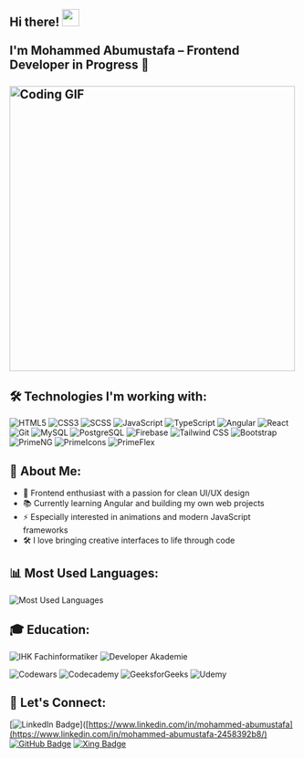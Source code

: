 <h2 align="left">
  <br>Hi there! <img src="https://user-images.githubusercontent.com/42378118/110234147-e3259600-7f4e-11eb-95be-0c4047144dea.gif" width="30"><br>
  <br> I'm Mohammed Abumustafa – Frontend Developer in Progress 🚀<br>
  <br>
    <img src="https://media.giphy.com/media/SWoSkN6DxTszqIKEqv/giphy.gif" alt="Coding GIF" width="500">
</h2>


<h2 align="left">🛠️ Technologies I'm working with:</h2>

<p align="left">
  <img src="https://img.shields.io/badge/HTML5-E34F26?style=for-the-badge&logo=html5&logoColor=white" alt="HTML5"/>
  <img src="https://img.shields.io/badge/CSS3-1572B6?style=for-the-badge&logo=css3&logoColor=white" alt="CSS3"/>
  <img src="https://img.shields.io/badge/SCSS-CC6699?style=for-the-badge&logo=sass&logoColor=white" alt="SCSS"/>
  <img src="https://img.shields.io/badge/JavaScript-F7DF1E?style=for-the-badge&logo=javascript&logoColor=black" alt="JavaScript"/>
  <img src="https://img.shields.io/badge/TypeScript-3178C6?style=for-the-badge&logo=typescript&logoColor=white" alt="TypeScript"/>
  <img src="https://img.shields.io/badge/Angular-DD0031?style=for-the-badge&logo=angular&logoColor=white" alt="Angular"/>
  <img src="https://img.shields.io/badge/React-20232A?style=for-the-badge&logo=react&logoColor=61DAFB" alt="React"/>
  <img src="https://img.shields.io/badge/Git-F05032?style=for-the-badge&logo=git&logoColor=white" alt="Git"/>
  <img src="https://img.shields.io/badge/MySQL-00758F?style=for-the-badge&logo=mysql&logoColor=white" alt="MySQL"/>
  <img src="https://img.shields.io/badge/PostgreSQL-4169E1?style=for-the-badge&logo=postgresql&logoColor=white" alt="PostgreSQL"/>
  <img src="https://img.shields.io/badge/Firebase-FFCA28?style=for-the-badge&logo=firebase&logoColor=black" alt="Firebase"/>
  <img src="https://img.shields.io/badge/Tailwind_CSS-38B2AC?style=for-the-badge&logo=tailwind-css&logoColor=white" alt="Tailwind CSS"/>
  <img src="https://img.shields.io/badge/Bootstrap-7952B3?style=for-the-badge&logo=bootstrap&logoColor=white" alt="Bootstrap"/>
  <img src="https://img.shields.io/badge/PrimeNG-2C7CB0?style=for-the-badge&logo=primefaces&logoColor=white" alt="PrimeNG"/>
  <img src="https://img.shields.io/badge/PrimeIcons-6D4C41?style=for-the-badge&logo=primefaces&logoColor=white" alt="PrimeIcons"/>
  <img src="https://img.shields.io/badge/PrimeFlex-009688?style=for-the-badge&logo=primefaces&logoColor=white" alt="PrimeFlex"/>
</p>


<h2 align="left">🧠 About Me:</h2>

- 🎯 Frontend enthusiast with a passion for clean UI/UX design 
- 📚 Currently learning Angular and building my own web projects
- ⚡ Especially interested in animations and modern JavaScript frameworks
- 🛠  I love bringing creative interfaces to life through code

<h2 align="left">📊 Most Used Languages:</h2>

<p align="left">
  <img src="https://github-readme-stats.vercel.app/api/top-langs/?username=mohd-3384&layout=compact&langs_count=8&theme=tokyonight&hide_border=true" alt="Most Used Languages" />
</p>

<h2 align="left">🎓 Education:</h2>

<p align="left">
  <!-- IHK Fachinformatiker -->
  <img src="https://img.shields.io/badge/%20FACHINFORMATIKER%20ANWENDUNGSENTWICKLUNG-005CA9?style=for-the-badge&logo=data:image/png;base64,iVBORw0KGgoAAAANSUhEUgAAABoAAAASCAMAAABe6+5GAAAAVFBMVEUAAAD///////////////////////////////////////////////////////////////////////////////////////////////////+0q3mSAAAAGnRSTlMAAxEmJ7b4HQt3BnMPnb6tSklEqfuPuN5Bk9bQySgAAABLSURBVBjTY2AgETZgZ2BiYGBkZCAEM5AwMDBQEwwMDCEkCZoBjHBiO5GAkRgMQwAMMTAzEDRAsJAmQsJExslJQyMNExNQCQEBAECGBfDJMoOUnAAAAAElFTkSuQmCC&logoColor=white" alt="IHK Fachinformatiker" />

  <!-- Developer Akademie -->
  <img src="https://img.shields.io/badge/DEVELOPER%20AKADEMIE-FD5B4F?style=for-the-badge&logo=data:image/png;base64,iVBORw0KGgoAAAANSUhEUgAAABkAAAAbCAMAAAAmgB3lAAAARVBMVEUAAAD///////////////////////////////////////////////////////////////////+u/XHDAAAAGnRSTlMA7+8hQCCBLvkaEevyXyxCNR8xB8gFfI9eHgmNvFD5uEAAABWSURBVCjPjZLbDoAgDEUXqCCw2uT//9yVbT1GjA1dzgmcA0apDOAQ9JiErEYgqVapNcExiCy4HPoAD6iL44vSC6ZULgKqkmGoHfP1Oj//fduAk5HH5dEHDq8r4nITQgAAAABJRU5ErkJggg==&logoColor=white" alt="Developer Akademie" />
</p>

<p align="left">
  <img src="https://img.shields.io/badge/CODEWARS-B1361E?style=for-the-badge&logo=codewars&logoColor=white" alt="Codewars"/>
  <img src="https://img.shields.io/badge/CODECADEMY-FFF?style=for-the-badge&logo=codecademy&logoColor=black" alt="Codecademy"/>
  <img src="https://img.shields.io/badge/GEEKSFORGEEKS-2F8D46?style=for-the-badge&logo=geeksforgeeks&logoColor=white" alt="GeeksforGeeks"/>
  <img src="https://img.shields.io/badge/UDEMY-A435F0?style=for-the-badge&logo=udemy&logoColor=white" alt="Udemy"/>
</p>

<h2 align="left">🤝 Let's Connect:</h2>

[![LinkedIn Badge](https://img.shields.io/badge/-mohammedabumustafa-blue?style=flat-square&logo=Linkedin&logoColor=white&link=https://www.linkedin.com/in/mohammed-abumustafa)]([https://www.linkedin.com/in/mohammed-abumustafa](https://www.linkedin.com/in/mohammed-abumustafa-2458392b8/)
[![GitHub Badge](https://img.shields.io/badge/-mohammedabumustafa-black?style=flat-square&logo=github&logoColor=white&link=https://github.com/mohd-3384)](https://github.com/mohd-3384)
[![Xing Badge](https://img.shields.io/badge/-mohammedabumustafa-brightgreen?style=flat-square&logo=xing&logoColor=white&link=https://www.xing.com/profile/Mohammed_Abumustafa)](https://www.xing.com/profile/Mohammed_Abumustafa)
